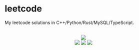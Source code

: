 # leetcode
My leetcode solutions in C++/Python/Rust/MySQL/TypeScript.

<div align="center">
<br/>
<img src="https://img.shields.io/badge/Solved-753/3263%20=%2023%25-blue.svg?style=flat-square" />
<br/>
<img src="https://img.shields.io/badge/Easy-299/820-5CB85D.svg?style=flat-square" />
<img src="https://img.shields.io/badge/Medium-357/1711-F0AE4E.svg?style=flat-square" />
<img src="https://img.shields.io/badge/Hard-97/732-D95450.svg?style=flat-square" />
</div>